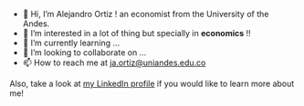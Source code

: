 - 👋 Hi, I’m Alejandro Ortiz ! an economist from the University of the Andes.
- 👀 I’m interested in a lot of thing but specially in __economics__ !!
- 🌱 I’m currently learning ...
- 💞️ I’m looking to collaborate on ...
- 📫 How to reach me at [ja.ortiz@uniandes.edu.co](mailto:ja.ortiz@uniandes.edu.co)

Also, take a look at [my LinkedIn profile](https://www.linkedin.com/in/jorge-alejandro-ortiz/) if you would like to learn more about me!

<!---
ja-ortiz-uniandes/ja-ortiz-uniandes is a ✨ special ✨ repository because its `README.md` (this file) appears on your GitHub profile.
You can click the Preview link to take a look at your changes.
--->
